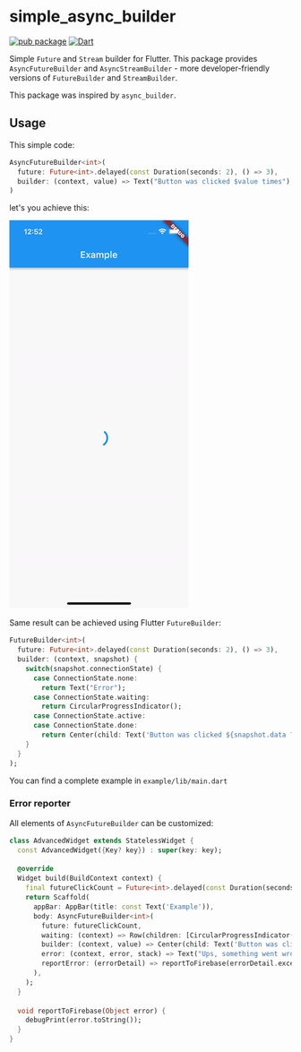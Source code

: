 # simple_async_builder

[![pub package](https://img.shields.io/pub/v/simple_async_builder.svg)](https://pub.dartlang.org/packages/simple_async_builder)
[![Dart](https://github.com/bartektartanus/simple_async_builder/actions/workflows/flutter.yml/badge.svg)](https://github.com/bartektartanus/simple_async_builder/actions/workflows/flutter.yml)

Simple `Future` and `Stream` builder for Flutter.
This package provides `AsyncFutureBuilder` and `AsyncStreamBuilder` - more developer-friendly 
versions of `FutureBuilder` and `StreamBuilder`.

This package was inspired by `async_builder`.

## Usage

This simple code:
```dart
AsyncFutureBuilder<int>(
  future: Future<int>.delayed(const Duration(seconds: 2), () => 3),
  builder: (context, value) => Text("Button was clicked $value times"),
)
```
let's you achieve this:

![example-widget](doc/example-widget.gif)

Same result can be achieved using Flutter `FutureBuilder`:
```dart
FutureBuilder<int>(
  future: Future<int>.delayed(const Duration(seconds: 2), () => 3),
  builder: (context, snapshot) {
    switch(snapshot.connectionState) {
      case ConnectionState.none:
        return Text("Error");
      case ConnectionState.waiting:
        return CircularProgressIndicator();
      case ConnectionState.active:
      case ConnectionState.done:
        return Center(child: Text('Button was clicked ${snapshot.data ?? 0} times'));
    }
  }
);
```

You can find a complete example in `example/lib/main.dart`

### Error reporter

All elements of `AsyncFutureBuilder` can be customized:

```dart
class AdvancedWidget extends StatelessWidget {
  const AdvancedWidget({Key? key}) : super(key: key);

  @override
  Widget build(BuildContext context) {
    final futureClickCount = Future<int>.delayed(const Duration(seconds: 2), () => 3);
    return Scaffold(
      appBar: AppBar(title: const Text('Example')),
      body: AsyncFutureBuilder<int>(
        future: futureClickCount,
        waiting: (context) => Row(children: [CircularProgressIndicator(), Text("Loading...")],),
        builder: (context, value) => Center(child: Text('Button was clicked $value times')),
        error: (context, error, stack) => Text("Ups, something went wrong... $error"),
        reportError: (errorDetail) => reportToFirebase(errorDetail.exception.toString()),
      ),
    );
  }

  void reportToFirebase(Object error) {
    debugPrint(error.toString());
  }
}
```
